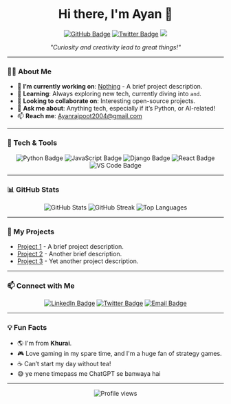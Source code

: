 <h1 align="center">Hi there, I'm Ayan 👋</h1>

<p align="center">
  <a href="https://github.com/Ayanrajpoot10?tab=followers"><img src="https://img.shields.io/github/followers/Ayanrajpoot10?label=Followers&style=social" alt="GitHub Badge"></a>
  <a href="https://twitter.com/Ayanrajpoot10"><img src="https://img.shields.io/twitter/follow/yourhandle?style=social" alt="Twitter Badge"></a>
  <a href="mailto:Ayanrajpoot2004@gamil.com"><img src="https://img.shields.io/badge/Email-D14836?style=flat&logo=gmail&logoColor=white"></a>
</p>

<p align="center">
  <em>"Curiosity and creativity lead to great things!"</em>
</p>

---

### 👨‍💻 About Me

- 🔭 **I’m currently working on**: [Nothing](link) - A brief project description.
- 🌱 **Learning**: Always exploring new tech, currently diving into `` and ``.
- 👯 **Looking to collaborate on**: Interesting open-source projects.
- 💬 **Ask me about**: Anything tech, especially if it’s Python, or AI-related!
- 📫 **Reach me**: [Ayanrajpoot2004@gmail.com](mailto:Ayanrajpoot2004@gmail.com)

---

### 🔧 Tech & Tools

<div align="center">
  <img src="https://img.shields.io/badge/Python-3776AB?style=for-the-badge&logo=python&logoColor=white" alt="Python Badge">
  <img src="https://img.shields.io/badge/JavaScript-F7DF1E?style=for-the-badge&logo=javascript&logoColor=black" alt="JavaScript Badge">
  <img src="https://img.shields.io/badge/Django-092E20?style=for-the-badge&logo=django&logoColor=green" alt="Django Badge">
  <img src="https://img.shields.io/badge/React-20232A?style=for-the-badge&logo=react&logoColor=61DAFB" alt="React Badge">
  <img src="https://img.shields.io/badge/VS%20Code-007ACC?style=for-the-badge&logo=visual-studio-code&logoColor=white" alt="VS Code Badge">
</div>

---

### 📊 GitHub Stats

<div align="center">
  <img src="https://github-readme-stats.vercel.app/api?username=Ayanrajpoot10&show_icons=true&theme=radical" alt="GitHub Stats">
  <img src="https://github-readme-streak-stats.herokuapp.com/?user=Ayanrajpoot10&theme=radical" alt="GitHub Streak">
  <img src="https://github-readme-stats.vercel.app/api/top-langs/?username=Ayanrajpoot10&layout=compact&theme=radical" alt="Top Languages">
</div>

---

### 🚀 My Projects

- [Project 1](https://github.com/ayan-khurai/project1) - A brief project description.
- [Project 2](https://github.com/ayan-khurai/project2) - Another brief description.
- [Project 3](https://github.com/ayan-khurai/project3) - Yet another project description.

---

### 📫 Connect with Me

<p align="center">
  <a href="https://linkedin.com/in/yourprofile"><img src="https://img.shields.io/badge/LinkedIn-0077B5?style=for-the-badge&logo=linkedin&logoColor=white" alt="LinkedIn Badge"></a>
  <a href="https://twitter.com/yourhandle"><img src="https://img.shields.io/badge/Twitter-1DA1F2?style=for-the-badge&logo=twitter&logoColor=white" alt="Twitter Badge"></a>
  <a href="mailto:your.email@example.com"><img src="https://img.shields.io/badge/Email-D14836?style=for-the-badge&logo=gmail&logoColor=white" alt="Email Badge"></a>
</p>

---

### 💡 Fun Facts
- 🌎 I'm from **Khurai**.
- 🎮 Love gaming in my spare time, and I'm a huge fan of strategy games.
- ☕ Can’t start my day without tea!
- 😅 ye mene timepass me ChatGPT se banwaya hai

---

<p align="center">
  <img src="https://komarev.com/ghpvc/?username=Ayanrajpoot10&color=blueviolet" alt="Profile views">
</p>
